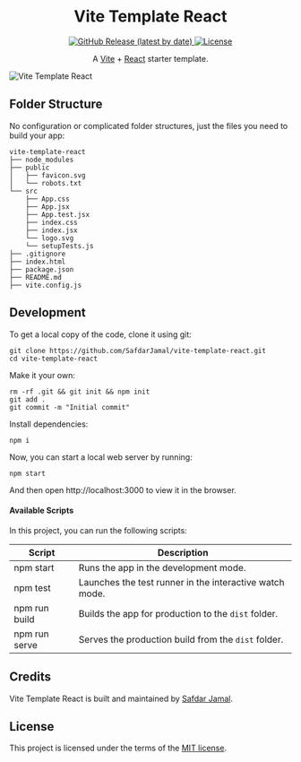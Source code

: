 <h1 align="center">
  Vite Template React
</h1>

<p align="center">
  <a href="https://github.com/SafdarJamal/vite-template-react/releases">
    <img src="https://img.shields.io/github/v/release/SafdarJamal/vite-template-react" alt="GitHub Release (latest by date)" />
  </a>
  <a href="https://github.com/SafdarJamal/vite-template-react/blob/main/LICENSE">
    <img src="https://img.shields.io/github/license/SafdarJamal/vite-template-react" alt="License" />
  </a>
</p>

<p align="center">
    A <a href="https://vitejs.dev">Vite</a> + <a href="https://react.dev">React</a> starter template.
</p>

![Vite Template React](https://user-images.githubusercontent.com/48409548/130238925-9ffa2704-7e42-4d85-876d-44fefb6a1548.png)

## Folder Structure

No configuration or complicated folder structures, just the files you need to build your app:

```
vite-template-react
├── node_modules
├── public
│   ├── favicon.svg
│   └── robots.txt
└── src
    ├── App.css
    ├── App.jsx
    ├── App.test.jsx
    ├── index.css
    ├── index.jsx
    └── logo.svg
    └── setupTests.js
├── .gitignore
├── index.html
├── package.json
├── README.md
├── vite.config.js
```

## Development

To get a local copy of the code, clone it using git:

```
git clone https://github.com/SafdarJamal/vite-template-react.git
cd vite-template-react
```

Make it your own:

```
rm -rf .git && git init && npm init
git add .
git commit -m "Initial commit"
```

Install dependencies:

```
npm i
```

Now, you can start a local web server by running:

```
npm start
```

And then open http://localhost:3000 to view it in the browser.

#### Available Scripts

In this project, you can run the following scripts:

| Script        | Description                                             |
| ------------- | ------------------------------------------------------- |
| npm start     | Runs the app in the development mode.                   |
| npm test      | Launches the test runner in the interactive watch mode. |
| npm run build | Builds the app for production to the `dist` folder.     |
| npm run serve | Serves the production build from the `dist` folder.     |

## Credits

Vite Template React is built and maintained by [Safdar Jamal](https://safdarjamal.github.io).

## License

This project is licensed under the terms of the [MIT license](https://github.com/SafdarJamal/vite-template-react/blob/main/LICENSE).
